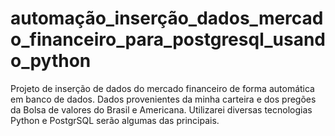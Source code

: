 # automação_inserção_dados_mercado_financeiro_para_postgresql_usando_python
Projeto de inserção de dados do mercado financeiro de forma automática em banco de dados. Dados provenientes da minha carteira e dos pregões da Bolsa de valores do Brasil e Americana. Utilizarei diversas tecnologias Python e PostgrSQL serão algumas das principais.
